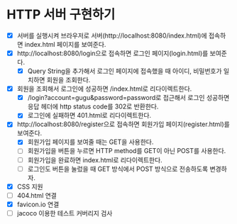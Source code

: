 # HTTP 서버 구현하기

- [X] 서버를 실행시켜 브라우저로 서버(http://localhost:8080/index.html)에 접속하면 index.html 페이지를 보여준다.
- [X] http://localhost:8080/login으로 접속하면 로그인 페이지(login.html)를 보여준다.
    - [X] Query String을 추가해서 로그인 페이지에 접속했을 때 아이디, 비밀번호가 일치하면 회원을 조회한다.
- [X] 회원을 조회해서 로그인에 성공하면 /index.html로 리다이렉트한다.
    - [X] /login?account=gugu&password=password로 접근해서 로그인 성공하면 응답 헤더에 http status code를 302로 반환한다.
    - [X] 로그인에 실패하면 401.html로 리다이렉트한다.
- [X] http://localhost:8080/register으로 접속하면 회원가입 페이지(register.html)를 보여준다.
    - [X] 회원가입 페이지를 보여줄 때는 GET을 사용한다.
    - [ ] 회원가입을 버튼을 누르면 HTTP method를 GET이 아닌 POST를 사용한다.
    - [ ] 회원가입을 완료하면 index.html로 리다이렉트한다.
    - [ ] 로그인도 버튼을 눌렀을 때 GET 방식에서 POST 방식으로 전송하도록 변경하자.
- [X] CSS 지원
- [ ] 404.html 연결
- [X] favicon.io 연결
- [ ] jacoco 이용한 테스트 커버리지 검사
